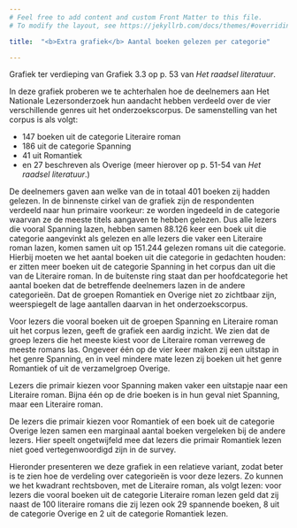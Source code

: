 ```yaml
---
# Feel free to add content and custom Front Matter to this file.
# To modify the layout, see https://jekyllrb.com/docs/themes/#overriding-theme-defaults

title:  "<b>Extra grafiek</b> Aantal boeken gelezen per categorie"

---
```

Grafiek ter verdieping van Grafiek 3.3 op p. 53 van *Het raadsel literatuur*.

<script src="https://d3js.org/d3.v6.min.js" defer></script>
<script src="https://d3js.org/d3-scale.v3.min.js" defer></script>
<script src="js/companion_utils_locale-nl.js" defer></script>
<script src="js/companion_utils_colors.js" defer></script>
<script src="js/companion_utils_svg2png.js" defer></script>

<script src="js/companion_chart_3-4b_genre-reading-diversity.js" defer></script>
<script src="js/companion_chart_3-4b_genre-reading-diversity-rel.js" defer></script>

<div class="chart_float" id="chart_3-4b_genre-reading-diversity"></div>

In deze grafiek proberen we te achterhalen hoe de deelnemers aan Het Nationale Lezersonderzoek hun aandacht hebben verdeeld over de vier verschillende genres uit het onderzoekscorpus. De samenstelling van het corpus is als volgt:

- 147 boeken uit de categorie Literaire roman
- 186 uit de categorie Spanning
- 41 uit Romantiek
- en 27 beschreven als Overige (meer hierover op p. 51-54 van *Het raadsel literatuur*.)

De deelnemers gaven aan welke van de in totaal 401 boeken zij hadden gelezen. In de binnenste cirkel van de grafiek zijn de respondenten verdeeld naar hun primaire voorkeur: ze worden ingedeeld in de categorie waarvan ze de meeste titels aangaven te hebben gelezen. Dus alle lezers die vooral Spanning lazen, hebben samen 88.126 keer een boek uit die categorie aangevinkt als gelezen en alle lezers die vaker een Literaire roman lazen, komen samen uit op 151.244 gelezen romans uit die categorie. Hierbij moeten we het aantal boeken uit die categorie in gedachten houden: er zitten meer boeken uit de categorie Spanning in het corpus dan uit die van de Literaire roman. In de buitenste ring staat dan per hoofdcategorie het aantal boeken dat de betreffende deelnemers lazen in de andere categorieën. Dat de groepen Romantiek en Overige niet zo zichtbaar zijn, weerspiegelt de lage aantallen daarvan in het onderzoekscorpus.

Voor lezers die vooral boeken uit de groepen Spanning en Literaire roman uit het corpus lezen, geeft de grafiek een aardig inzicht. We zien dat de groep lezers die het meeste kiest voor de Literaire roman verreweg de meeste romans las. Ongeveer één op de vier keer maken zij een uitstap in het genre Spanning, en in veel mindere mate lezen zij boeken uit het genre Romantiek of uit de verzamelgroep Overige.

Lezers die primair kiezen voor Spanning maken vaker een uitstapje naar een Literaire roman. Bijna één op de drie boeken is in hun geval niet Spanning, maar een Literaire roman.

De lezers die primair kiezen voor Romantiek of een boek uit de categorie Overige lezen samen een marginaal aantal boeken vergeleken bij de andere lezers. Hier speelt ongetwijfeld mee dat lezers die primair Romantiek lezen niet goed vertegenwoordigd zijn in de survey.

Hieronder presenteren we deze grafiek in een relatieve variant, zodat beter is te zien hoe de verdeling over categorieën is voor deze lezers. Zo kunnen we het kwadrant rechtsboven, met de Literaire roman, als volgt lezen: voor lezers die vooral boeken uit de categorie Literaire roman lezen geld dat zij naast de 100 literaire romans die zij lezen ook 29 spannende boeken, 8 uit de categorie Overige en 2 uit de categorie Romantiek lezen.

<div class="chart_float" id="chart_3-4b_genre-reading-diversity-rel"></div>

<!-- **Hoe zijn de metingen te repliceren?**
VOORBEELDQUERY HIER! -->
